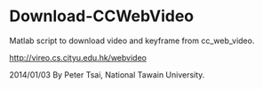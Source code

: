 Download-CCWebVideo
===================
Matlab script to download video and keyframe from cc_web_video.

http://vireo.cs.cityu.edu.hk/webvideo

2014/01/03 By Peter Tsai, National Tawain University.
